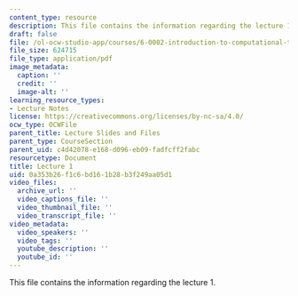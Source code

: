 ```yaml
---
content_type: resource
description: This file contains the information regarding the lecture 1.
draft: false
file: /ol-ocw-studio-app/courses/6-0002-introduction-to-computational-thinking-and-data-science-fall-2016/0a353b26f1c6bd161b28b3f249aa05d1_MIT6_0002F16_lec1.pdf
file_size: 624715
file_type: application/pdf
image_metadata:
  caption: ''
  credit: ''
  image-alt: ''
learning_resource_types:
- Lecture Notes
license: https://creativecommons.org/licenses/by-nc-sa/4.0/
ocw_type: OCWFile
parent_title: Lecture Slides and Files
parent_type: CourseSection
parent_uid: c4d42078-e168-d096-eb09-fadfcff2fabc
resourcetype: Document
title: Lecture 1
uid: 0a353b26-f1c6-bd16-1b28-b3f249aa05d1
video_files:
  archive_url: ''
  video_captions_file: ''
  video_thumbnail_file: ''
  video_transcript_file: ''
video_metadata:
  video_speakers: ''
  video_tags: ''
  youtube_description: ''
  youtube_id: ''
---
```

This file contains the information regarding the lecture 1.